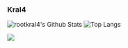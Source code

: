 ### Kral4

<!--
**rootkral4/rootkral4** is a ✨ _special_ ✨ repository because its `README.md` (this file) appears on your GitHub profile.

Here are some ideas to get you started:

- 🔭 I’m currently working on ...
- 🌱 I’m currently learning ...
- 👯 I’m looking to collaborate on ...
- 🤔 I’m looking for help with ...
- 💬 Ask me about ...
- 📫 How to reach me: ...
- 😄 Pronouns: ...
- ⚡ Fun fact: ...
-->

![rootkral4's Github Stats](https://github-readme-stats.vercel.app/api?username=rootkral4&show_icons=true&theme=dark)
![Top Langs](https://github-readme-stats.vercel.app/api/top-langs/?username=rootkral4&theme=dark)

![](https://komarev.com/ghpvc/?username=rootkral4&color=ff0000)
